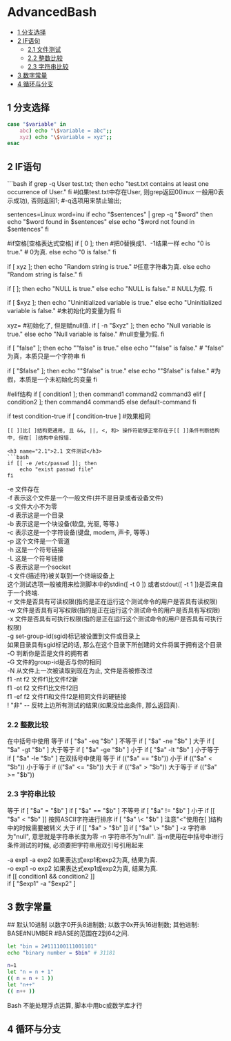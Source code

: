 # AdvancedBash

- [1 分支选择](#1)  
- [2 IF语句](#2)  
    - [2.1 文件测试](#2.1)
    - [2.2 整数比较](#2.2)
    - [2.3 字符串比较](#2.3)
- [3 数字常量](#3)  
- [4 循环与分支](#4)  

<h2 name="1">1 分支选择</h2>

```bash
case "$variable" in  
    abc) echo "\$variable = abc";;
    xyz) echo "\$variable = xyz";;
esac
```
<h2 name="2">2 IF语句</h2>
```bash
if grep -q User test.txt; then
    echo "test.txt contains at least one occurrence of User."
fi
#如果test.txt中存在User, 则grep返回0(linux 一般用0表示成功), 否则返回1;
#-q选项用来禁止输出;

sentences=Linux
word=inu
if echo "$sentences" | grep -q "$word"
then
    echo "$word found in $sentences"
else
    echo "$word not found in $sentences"
fi


#if空格[空格表达式空格]
if [ 0 ]; then #把0替换成1、-1结果一样
    echo "0 is true."       # 0为真.
else
    echo "0 is false."
fi 

if [ xyz ]; then
    echo "Random string is true." #任意字符串为真.
else
    echo "Random string is false."
fi

if [ ]; then
    echo "NULL is true."
else
    echo "NULL is false."   # NULL为假.
fi 

if [ $xyz ]; then
    echo "Uninitialized variable is true."
else
    echo "Uninitialized variable is false." #未初始化的变量为假
fi

xyz= #初始化了, 但是赋null值.
if [ -n "$xyz" ]; then
    echo "Null variable is true."
else
    echo "Null variable is false."  #null变量为假.
fi 

if [ "false" ]; then
    echo "\"false\" is true."
else
    echo "\"false\" is false." # "false" 为真，本质只是一个字符串
fi

if [ "$false" ]; then
    echo "\"\$false\" is true."
else
    echo "\"\$false\" is false." #为假，本质是一个未初始化的变量
fi

#elif结构
if [ condition1 ]; then
    command1
    command2
    command3
elif [ condition2 ]; then
    command4
    command5
else
    default-command
fi


if test condition-true
if [ condition-true ]
#效果相同
```
[[ ]]比[ ]结构更通用, 且 &&, ||, <, 和> 操作符能够正常存在于[[ ]]条件判断结构中, 但在[ ]结构中会报错.

<h3 name="2.1">2.1 文件测试</h3>
```bash
if [[ -e /etc/passwd ]]; then
    echo "exist passwd file"
fi
```
-e 文件存在  
-f 表示这个文件是一个一般文件(并不是目录或者设备文件)  
-s 文件大小不为零  
-d 表示这是一个目录  
-b 表示这是一个块设备(软盘, 光驱, 等等.)  
-c 表示这是一个字符设备(键盘, modem, 声卡, 等等.)  
-p 这个文件是一个管道  
-h 这是一个符号链接  
-L 这是一个符号链接  
-S 表示这是一个socket  
-t 文件(描述符)被关联到一个终端设备上  
    这个测试选项一般被用来检测脚本中的stdin([ -t 0 ]) 或者stdout([ -t 1 ])是否来自于一个终端.  
-r 文件是否具有可读权限(指的是正在运行这个测试命令的用户是否具有读权限)  
-w 文件是否具有可写权限(指的是正在运行这个测试命令的用户是否具有写权限)  
-x 文件是否具有可执行权限(指的是正在运行这个测试命令的用户是否具有可执行权限)  
-g set-group-id(sgid)标记被设置到文件或目录上  
如果目录具有sgid标记的话, 那么在这个目录下所创建的文件将属于拥有这个目录  
-O 判断你是否是文件的拥有者  
-G 文件的group-id是否与你的相同  
-N 从文件上一次被读取到现在为止, 文件是否被修改过  
f1 -nt f2 文件f1比文件f2新  
f1 -ot f2 文件f1比文件f2旧  
f1 -ef f2 文件f1和文件f2是相同文件的硬链接  
!  "非" -- 反转上边所有测试的结果(如果没给出条件, 那么返回真).  

<h3 name="2.2">2.2 整数比较</h3>
在中括号中使用  
等于        if [ "$a" -eq "$b" ]  
不等于      if [ "$a" -ne "$b" ]  
大于        if [ "$a" -gt "$b" ]  
大于等于    if [ "$a" -ge "$b" ]  
小于        if [ "$a" -lt "$b" ]  
小于等于    if [ "$a" -le "$b" ]  
在双括号中使用  
等于        if (("$a" == "$b"))  
小于        if (("$a" < "$b"))  
小于等于    if (("$a" <= "$b"))  
大于        if (("$a" > "$b"))  
大于等于    if (("$a" >= "$b"))  

<h3 name="2.3">2.3 字符串比较</h3>
等于        if [ "$a" = "$b" ]  
            if [ "$a" == "$b" ]  
不等号      if [ "$a" != "$b" ]  
小于        if [[ "$a" < "$b" ]] 按照ASCII字符进行排序   
            if [ "$a" \< "$b" ]  注意"<"使用在[ ]结构中的时候需要被转义  
大于        if [[ "$a" > "$b" ]]  
            if [ "$a" \> "$b" ]  
-z 字符串为"null", 意思就是字符串长度为零  
-n 字符串不为"null".  当-n使用在中括号中进行条件测试的时候, 必须要把字符串用双引号引用起来  

-a exp1 -a exp2 如果表达式exp1和exp2为真, 结果为真.  
-o exp1 -o exp2 如果表达式exp1或exp2为真, 结果为真.  
if [[ condition1 && condition2 ]]  
if [ "$exp1" -a "$exp2" ]  


<h2 name="3">3 数字常量</h2>
## 
默认10进制
以数字0开头8进制数;
以数字0x开头16进制数;
其他进制: BASE#NUMBER
#BASE的范围在2到64之间.

```bash
let "bin = 2#111100111001101"
echo "binary number = $bin" # 31181
```
```bash
n=1
let "n = n + 1"
(( n = n + 1 ))
let "n++"
(( n++ ))
```
Bash 不能处理浮点运算, 脚本中用bc或数学库才行

<h2 name="4">4 循环与分支</h2>

